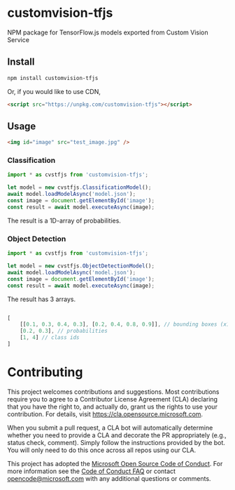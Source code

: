 # customvision-tfjs
NPM package for TensorFlow.js models exported from Custom Vision Service

## Install
```sh
npm install customvision-tfjs
```

Or, if you would like to use CDN,

```html
<script src="https://unpkg.com/customvision-tfjs"></script>
```

## Usage

```html
<img id="image" src="test_image.jpg" />
```

### Classification
```js
import * as cvstfjs from 'customvision-tfjs';

let model = new cvstfjs.ClassificationModel();
await model.loadModelAsync('model.json');
const image = document.getElementById('image');
const result = await model.executeAsync(image);
```

The result is a 1D-array of probabilities.

### Object Detection
```js
import * as cvstfjs from 'customvision-tfjs';

let model = new cvstfjs.ObjectDetectionModel();
await model.loadModelAsync('model.json');
const image = document.getElementById('image');
const result = await model.executeAsync(image);
```

The result has 3 arrays.
```js

[
	[[0.1, 0.3, 0.4, 0.3], [0.2, 0.4, 0.8, 0.9]], // bounding boxes (x1, y1, x2, y2)
	[0.2, 0.3], // probabilities
	[1, 4] // class ids
]
```

# Contributing

This project welcomes contributions and suggestions.  Most contributions require you to agree to a
Contributor License Agreement (CLA) declaring that you have the right to, and actually do, grant us
the rights to use your contribution. For details, visit https://cla.opensource.microsoft.com.

When you submit a pull request, a CLA bot will automatically determine whether you need to provide
a CLA and decorate the PR appropriately (e.g., status check, comment). Simply follow the instructions
provided by the bot. You will only need to do this once across all repos using our CLA.

This project has adopted the [Microsoft Open Source Code of Conduct](https://opensource.microsoft.com/codeofconduct/).
For more information see the [Code of Conduct FAQ](https://opensource.microsoft.com/codeofconduct/faq/) or
contact [opencode@microsoft.com](mailto:opencode@microsoft.com) with any additional questions or comments.
